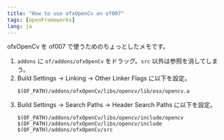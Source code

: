 ```yaml
---
title: "How to use ofxOpenCv on of007"
tags: [openFrameworks]
lang: ja
---
```


ofxOpenCv を of007 で使うためのちょっとしたメモです。

1. `addons` に `of/addons/ofxOpenCv` をドラッグ。`src` 以外は参照を消してしまう。
2. Build Settings -> Linking -> Other Linker Flags に以下を設定。
   ```
   $(OF_PATH)/addons/ofxOpenCv/libs/opencv/lib/osx/opencv.a
   ```
3. Build Settings -> Search Paths -> Header Search Paths に以下を設定。
   ```
   $(OF_PATH)/addons/ofxOpenCv/libs/opencv/include/opencv
   $(OF_PATH)/addons/ofxOpenCv/libs/opencv/include
   $(OF_PATH)/addons/ofxOpenCv/src
   ```
